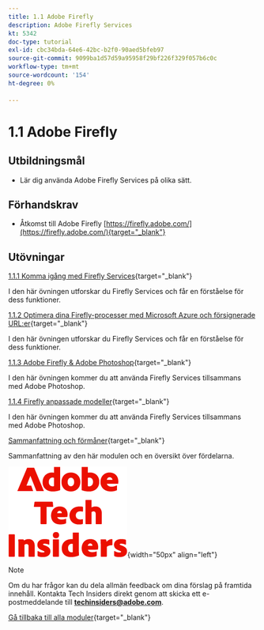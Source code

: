```yaml
---
title: 1.1 Adobe Firefly
description: Adobe Firefly Services
kt: 5342
doc-type: tutorial
exl-id: cbc34bda-64e6-42bc-b2f0-90aed5bfeb97
source-git-commit: 9099ba1d57d59a95958f29bf226f329f057b6c0c
workflow-type: tm+mt
source-wordcount: '154'
ht-degree: 0%

---
```


# 1.1 Adobe Firefly

## Utbildningsmål

- Lär dig använda Adobe Firefly Services på olika sätt.

## Förhandskrav

- Åtkomst till Adobe Firefly [https://firefly.adobe.com/](https://firefly.adobe.com/){target="_blank"}

## Utövningar

[1.1.1 Komma igång med Firefly Services](./ex1.md){target="_blank"}

I den här övningen utforskar du Firefly Services och får en förståelse för dess funktioner.

[1.1.2 Optimera dina Firefly-processer med Microsoft Azure och försignerade URL:er](./ex2.md){target="_blank"}

I den här övningen utforskar du Firefly Services och får en förståelse för dess funktioner.

[1.1.3 Adobe Firefly &amp; Adobe Photoshop](./ex3.md){target="_blank"}

I den här övningen kommer du att använda Firefly Services tillsammans med Adobe Photoshop.

[1.1.4 Firefly anpassade modeller](./ex4.md){target="_blank"}

I den här övningen kommer du att använda Firefly Services tillsammans med Adobe Photoshop.

[Sammanfattning och förmåner](./summary.md){target="_blank"}

Sammanfattning av den här modulen och en översikt över fördelarna.

![Tech Insiders](./../../../assets/images/techinsiders.png){width="50px" align="left"}

>[!NOTE]
>
>Om du har frågor kan du dela allmän feedback om dina förslag på framtida innehåll. Kontakta Tech Insiders direkt genom att skicka ett e-postmeddelande till **techinsiders@adobe.com**.

[Gå tillbaka till alla moduler](../../../overview.md){target="_blank"}
